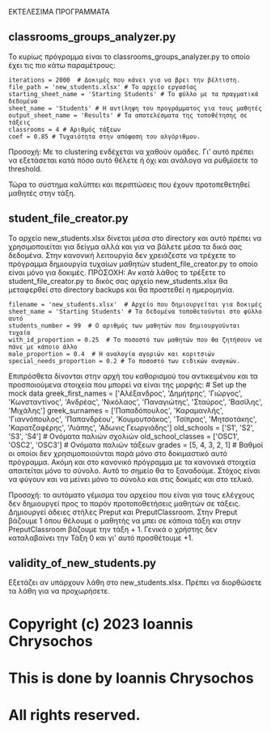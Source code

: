 ΕΚΤΕΛΕΣΙΜΑ ΠΡΟΓΡΑΜΜΑΤΑ
## classrooms_groups_analyzer.py 
Το κυρίως πρόγραμμα είναι το classrooms_groups_analyzer.py το οποίο έχει τις πιο κάτω παραμέτρους:

    iterations = 2000  # Δοκιμές που κάνει για να βρει την βέλτιστη.
    file_path = 'new_students.xlsx' # Το αρχείο εργασίας
    starting_sheet_name = 'Starting Students' # Το φύλλο με τα πραγματικά δεδομένα
    sheet_name = 'Students' # Η αντίληψη του προγράμματος για τους μαθητές
	output_sheet_name = 'Results' # Τα αποτελέσματα της τοποθέτησης σε τάξεις
    classrooms = 4 # Αριθμός τάξεων
    coef = 0.85 # Τυχαιότητα στην απόφαση του αλγόριθμου.

Προσοχή: Με το clustering ενδέχεται να χαθούν ομάδες. Γι' αυτό πρέπει να εξετάσεται κατά πόσο αυτό θέλετε ή όχι και ανάλογα να ρυθμίσετε το threshold.

Τώρα το σύστημα καλύπτει και περιπτώσεις που έχουν προτοπεθετηθεί μαθητές στην τάξη.
## student_file_creator.py
Το αρχείο new_students.xlsx δίνεται μέσα στο directory και αυτό πρέπει να χρησιμοποιείται για δείγμα αλλά και για να βάλετε μέσα τα δικά σας δεδομένα. 
Στην κανονική λειτουργία δεν χρειάζεστε να τρέχετε το πρόγραμμα δημιουργία τυχαίων μαθητών student_file_creator.py το οποίο είναι μόνο για δοκιμές.
ΠΡΟΣΟΧΗ: Αν κατά λάθος το τρέξετε το student_file_creator.py το δικός σας αρχείο new_students.xlsx θα μεταφερθεί στο directory backups και θα προστεθεί η ημερομηνία.

	filename = 'new_students.xlsx'  # Αρχείο που δημιουργείται για δοκιμές
	sheet_name = 'Starting Students' # Τα δεδομένα τοποθετούνται στο φύλλο αυτό
	students_number = 99  # Ο αριθμός των μαθητών που δημιουργούνται τυχαία
	with_id_proportion = 0.25  # Το ποσοστό των μαθητών που θα ζητήσουν να πάνε με κάποιο άλλο
	male_proportion = 0.4  # Η αναλογία αγοριών και κοριτσιών
	special_needs_proportion = 0.2 # Το ποσοστό των ειδικών αναγκών.

Επιπρόσθετα δίνονται στην αρχή του καθορισμού του αντικειμένου και τα προσποιούμενα στοιχεία που μπορεί να είναι της μορφής:
    # Set up the mock data
    greek_first_names = ['Αλέξανδρος', 'Δημήτρης', 'Γιώργος', 'Κωνσταντίνος', 'Ανδρέας', 'Νικόλαος', 'Παναγιώτης', 'Σταύρος', 'Βασίλης', 'Μιχάλης']
    greek_surnames = ['Παπαδόπουλος', 'Καραμανλής', 'Γιαννόπουλος', 'Παπανδρέου', 'Κουμουτσάκος', 'Τσίπρας', 'Μητσοτάκης', 'Καρατζαφέρης', 'Λιάπης', 'Αδωνις Γεωργιάδης']
    old_schools = ['S1', 'S2', 'S3', 'S4']  # Ονόματα παλιών σχολιών
    old_school_classes = ['OSC1', 'OSC2', 'OSC3']  # Ονόματα παλιών τάξεων
    grades = [5, 4, 3, 2, 1]  # Βαθμοί οι οποίοι δεν χρησιμοποιούνται παρά μόνο στο δοκιμαστικό αυτό πρόγραμμα. Ακόμη και στο κανονικό πρόγραμμα με τα κανονικά στοιχεία απαιτείται μόνο το σύνολο. Αυτό το σημείο θα το ξαναδούμε. Στόχος είναι να φύγουν και να μείνει μόνο το σύνολο και στις δοκιμές και στο τελικό.

Προσοχή: το αυτόματο γέμισμα του αρχείου που είναι για τους ελέγχους δεν δημιουργεί προς το παρόν προτοποθετήσεις μαθητών σε τάξεις. Δημιουργεί άδειες στήλες Preput και PreputClassroom. Στην Preput βάζουμε 1 όπου θέλουμε ο μαθητής να μπει σε κάποια τάξη και στην PreputClassroom βάζουμε την τάξη + 1. Γενικά ο χρήστης δεν καταλαβαίνει την Τάξη 0 και γι' αυτό προσθέτουμε +1.

## validity_of_new_students.py
Εξετάζει αν υπάρχουν λάθη στο new_students.xlsx.
Πρέπει να διορθώσετε τα λάθη για να προχωρήσετε.


# Copyright (c) 2023 Ioannis Chrysochos
# This is done by Ioannis Chrysochos
# All rights reserved.
